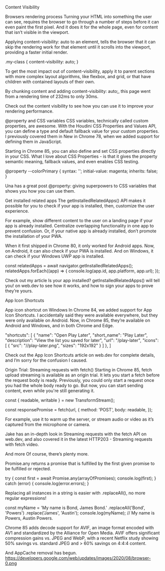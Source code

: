 Content Visibility

Browsers rendering process
Turning your HTML into something the user can see, requires the browser to go through a number of steps before it can even paint the first pixel. And it does it for the whole page, even for content that isn’t visible in the viewport.

Applying content-visibility: auto to an element, tells the browser that it can skip the rendering work for that element until it scrolls into the viewport, providing a faster initial render.

.my-class {
  content-visibility: auto;
}

To get the most impact out of content-visibility, apply it to parent sections with more complex layout algorithms, like flexbox, and grid, or that have children with contained layouts of their own.



By chunking content and adding content-visibility: auto;, this page went from a rendering time of 232ms to only 30ms.

Check out the content visibility to see how you can use it to improve your rendering performance.

@property and CSS variables
CSS variables, technically called custom properties, are awesome. With the Houdini CSS Properties and Values API, you can define a type and default fallback value for your custom properties. I previously covered them in New in Chrome 78, when we added support for defining them in JavaScript.

Starting in Chrome 85, you can also define and set CSS properties directly in your CSS. What I love about CSS Properties - is that it gives the property semantic meaning, fallback values, and even enables CSS testing.

@property --colorPrimary {
  syntax: '<color>';
  initial-value: magenta;
  inherits: false;
}

Una has a great post @property: giving superpowers to CSS variables that shows you how you can use them.

Get installed related apps
The getInstalledRelatedApps() API makes it possible for you to check if your app is installed, then, customize the user experience.

For example, show different content to the user on a landing page if your app is already installed. Centralize overlapping functionality in one app to prevent confusion. Or, if your native app is already installed, don’t promote the installation of your PWA.

When it first shipped in Chrome 80, it only worked for Android apps. Now, on Android, it can also check if your PWA is installed. And on Windows, it can check if your Windows UWP app is installed.

const relatedApps = await navigator.getInstalledRelatedApps();
relatedApps.forEach((app) => {
  console.log(app.id, app.platform, app.url);
});

Check out my article Is your app installed? getInstalledRelatedApps() will tell you! on web.dev to see how it works, and how to sign your apps to prove they’re yours.

App Icon Shortcuts

App icon shortcut on Windows
In Chrome 84, we added support for App Icon Shortcuts. I accidentally said they were available everywhere, but they were only available on Android. Now, in Chrome 85, they’re available on Android and Windows, and in both Chrome and Edge.

"shortcuts": [
  {
    "name": "Open Play Later",
    "short_name": "Play Later",
    "description": "View the list you saved for later",
    "url": "/play-later",
    "icons": [
      { "src": "//play-later.png", "sizes": "192x192" }
    ]
  },
]

Check out the App Icon Shortcuts article on web.dev for complete details, and I’m sorry for the confusion I caused.

Origin Trial: Streaming requests with fetch()
Starting in Chrome 85, fetch upload streaming is available as an origin trial. It lets you start a fetch before the request body is ready. Previously, you could only start a request once you had the whole body ready to go. But now, you can start sending content, even while you're still generating it.

const { readable, writable } = new TransformStream();

const responsePromise = fetch(url, {
  method: 'POST',
  body: readable,
});

For example, use it to warm up the server, or stream audio or video as it’s captured from the microphone or camera.

Jake has an in-depth look in Streaming requests with the fetch API on web.dev, and also covered it in the latest HTTP203 - Streaming requests with fetch video.

And more
Of course, there’s plenty more.

Promise.any returns a promise that is fulfilled by the first given promise to be fulfilled or rejected.

try {
  const first = await Promise.any(arrayOfPromises);
  console.log(first);
} catch (error) {
  console.log(error.errors);
}

Replacing all instances in a string is easier with .replaceAll(), no more regular expressions!

const myName = 'My name is Bond, James Bond.'
    .replaceAll('Bond', 'Powers')
    .replace('James', 'Austin');
console.log(myName);
// My name is Powers, Austin Powers.

Chrome 85 adds decode support for AVIF, an image format encoded with AV1 and standardized by the Alliance for Open Media. AVIF offers significant compression gains vs. JPEG and WebP, with a recent Netflix study showing 50% savings vs. standard JPEG and > 60% savings on 4:4:4 content.

And AppCache removal has begun.
https://developers.google.com/web/updates/images/2020/08/browser-0.png
